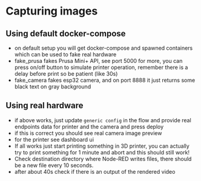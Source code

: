 # Capturing images

## Using default docker-compose

- on default setup you will get docker-compose and spawned containers
  which can be used to fake real hardware
- fake_prusa fakes Prusa Mini+ API, see port 5000 for more,
  you can press on/off button to simulate printer operation,
  remember there is a delay before print so be patient (like 30s)
- fake_camera fakes esp32 camera, and on port 8888 it just returns
  some black text on gray background

## Using real hardware

- if above works, just update `generic config` in the flow
  and provide real endpoints data for printer and the camera
  and press deploy
- if this is correct you should see real camera image preview
- for the printer see dashboard ui
- If all works just start printing something in 3D printer,
  you can actually try to print something for 1 minute and abort
  and this should still work!
- Check destination directory where Node-RED writes files, there
  should be a new file every 10 seconds.
- after about 40s check if there is an output of the rendered video
